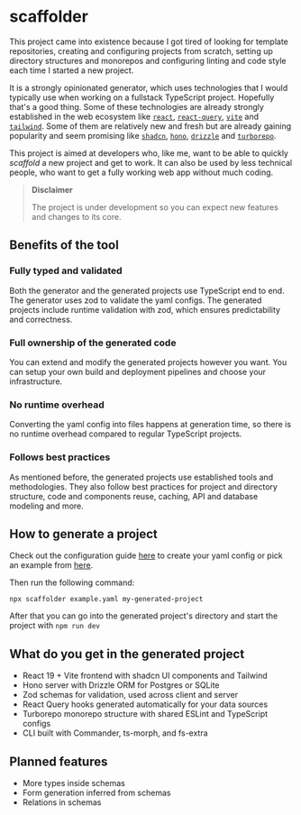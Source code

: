 # scaffolder

This project came into existence because I got tired of looking for template repositories, creating and configuring
projects from scratch, setting up directory structures and monorepos and configuring linting and code style each time I
started a new project.

It is a strongly opinionated generator, which uses technologies that I would typically use when working on a fullstack
TypeScript project. Hopefully that's a good thing. Some of these technologies are already strongly established in the
web ecosystem like [`react`](https://react.dev), [`react-query`](https://tanstack.com/query/docs),
[`vite`](https://vite.dev) and [`tailwind`](https://tailwindcss.com). Some of them are relatively new and fresh but are
already gaining popularity and seem promising like [`shadcn`](https://www.shadcn.io), [`hono`](https://hono.dev), 
[`drizzle`](https://orm.drizzle.team) and [`turborepo`](https://turborepo.com).

This project is aimed at developers who, like me, want to be able to quickly *scaffold* a new project and get to work.
It can also be used by less technical people, who want to get a fully working web app without much coding.

> **Disclaimer**
> 
> The project is under development so you can expect new features and changes to its core.

## Benefits of the tool

### Fully typed and validated

Both the generator and the generated projects use TypeScript end to end. The generator uses zod to validate the yaml
configs. The generated projects include runtime validation with zod, which ensures predictability and correctness.

### Full ownership of the generated code

You can extend and modify the generated projects however you want. You can setup your own build and deployment pipelines
and choose your infrastructure.

### No runtime overhead

Converting the yaml config into files happens at generation time, so there is no runtime overhead compared to regular
TypeScript projects.

### Follows best practices

As mentioned before, the generated projects use established tools and methodologies. They also follow best practices for
project and directory structure, code and components reuse, caching, API and database modeling and more.

## How to generate a project

Check out the configuration guide [here](./GUIDE.md) to create your yaml config or pick an example from
[here](./examples).

Then run the following command:

```shell
npx scaffolder example.yaml my-generated-project
```

After that you can go into the generated project's directory and start the project with `npm run dev`

## What do you get in the generated project

- React 19 + Vite frontend with shadcn UI components and Tailwind
- Hono server with Drizzle ORM for Postgres or SQLite
- Zod schemas for validation, used across client and server
- React Query hooks generated automatically for your data sources
- Turborepo monorepo structure with shared ESLint and TypeScript configs
- CLI built with Commander, ts-morph, and fs-extra

## Planned features

- More types inside schemas
- Form generation inferred from schemas
- Relations in schemas
